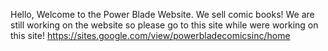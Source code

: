Hello, Welcome to the Power Blade Website. We sell comic books! We are still working on the website so please go to this site while were working on this site!
https://sites.google.com/view/powerbladecomicsinc/home
